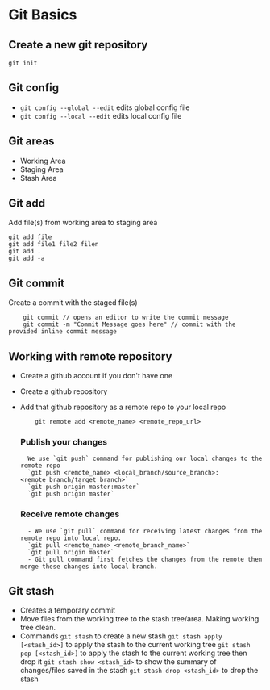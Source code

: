 # Git Basics

## Create a new git repository
`git init`

## Git config
- `git config --global --edit` edits global config file
- `git config --local --edit` edits local config file

## Git areas
- Working Area
- Staging Area
- Stash Area

## Git add
Add file(s) from working area to staging area
```
git add file
git add file1 file2 filen
git add .
git add -a
```

## Git commit
Create a commit with the staged file(s)
```
    git commit // opens an editor to write the commit message
    git commit -m "Commit Message goes here" // commit with the provided inline commit message
```

## Working with remote repository
- Create a github account if you don't have one
- Create a github repository
- Add that github repository as a remote repo to your local repo
    ```
        git remote add <remote_name> <remote_repo_url>
   ```

    ### Publish your changes
        We use `git push` command for publishing our local changes to the remote repo
        `git push <remote_name> <local_branch/source_branch>:<remote_branch/target_branch>`
        `git push origin master:master`
        `git push origin master`

    ### Receive remote changes
        - We use `git pull` command for receiving latest changes from the remote repo into local repo.
        `git pull <remote_name> <remote_branch_name>`
        `git pull origin master`
        - Git pull command first fetches the changes from the remote then merge these changes into local branch.

## Git stash
- Creates a temporary commit
- Move files from the working tree to the stash tree/area. Making working tree clean.
- Commands
    `git stash` to create a new stash
    `git stash apply [<stash_id>]` to apply the stash to the current working tree
    `git stash pop [<stash_id>]` to apply the stash to the current working tree then drop it
    `git stash show <stash_id>` to show the summary of changes/files saved in the stash
    `git stash drop <stash_id>` to drop the stash